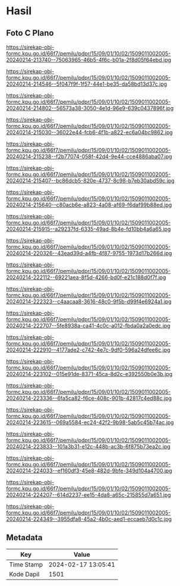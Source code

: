 # Hasil

## Foto C Plano

https://sirekap-obj-formc.kpu.go.id/66f7/pemilu/pdpr/15/09/01/10/02/1509011002005-20240214-213740--75063965-46b5-4f6c-b01a-2f8d05f64ebd.jpg

https://sirekap-obj-formc.kpu.go.id/66f7/pemilu/pdpr/15/09/01/10/02/1509011002005-20240214-214546--5f047f9f-1f57-44e1-be35-da58bd13d37c.jpg

https://sirekap-obj-formc.kpu.go.id/66f7/pemilu/pdpr/15/09/01/10/02/1509011002005-20240214-214802--56573a38-3050-4e1d-96e9-639c0437896f.jpg

https://sirekap-obj-formc.kpu.go.id/66f7/pemilu/pdpr/15/09/01/10/02/1509011002005-20240214-215030--36022e44-fcb6-4f1b-a822-ec6a04bc9862.jpg

https://sirekap-obj-formc.kpu.go.id/66f7/pemilu/pdpr/15/09/01/10/02/1509011002005-20240214-215238--f2b77074-058f-42d4-9e44-cce4886aba07.jpg

https://sirekap-obj-formc.kpu.go.id/66f7/pemilu/pdpr/15/09/01/10/02/1509011002005-20240214-215407--bc86dcb5-820e-4737-8c98-b7eb30abd59c.jpg

https://sirekap-obj-formc.kpu.go.id/66f7/pemilu/pdpr/15/09/01/10/02/1509011002005-20240214-215640--c80acb6e-a823-4a08-af69-f6daf99b88ed.jpg

https://sirekap-obj-formc.kpu.go.id/66f7/pemilu/pdpr/15/09/01/10/02/1509011002005-20240214-215915--a29237fd-6335-49ad-8b4e-fd10bb4a6a65.jpg

https://sirekap-obj-formc.kpu.go.id/66f7/pemilu/pdpr/15/09/01/10/02/1509011002005-20240214-220326--43ead39d-a4fb-4f87-9755-1973d17b266d.jpg

https://sirekap-obj-formc.kpu.go.id/66f7/pemilu/pdpr/15/09/01/10/02/1509011002005-20240214-222112--69221aea-8f5d-4266-bd0f-e21c188d0f7f.jpg

https://sirekap-obj-formc.kpu.go.id/66f7/pemilu/pdpr/15/09/01/10/02/1509011002005-20240214-222323--c4aacaa8-3616-48c0-9f5b-d99f4e6924a1.jpg

https://sirekap-obj-formc.kpu.go.id/66f7/pemilu/pdpr/15/09/01/10/02/1509011002005-20240214-222707--5fe8938a-ca41-4c0c-a012-fbda0a2a0edc.jpg

https://sirekap-obj-formc.kpu.go.id/66f7/pemilu/pdpr/15/09/01/10/02/1509011002005-20240214-222910--4177ade2-c742-4e7c-9df0-596a24dfee6c.jpg

https://sirekap-obj-formc.kpu.go.id/66f7/pemilu/pdpr/15/09/01/10/02/1509011002005-20240214-223102--015e91de-8371-45ca-8d2c-e392550b0e3b.jpg

https://sirekap-obj-formc.kpu.go.id/66f7/pemilu/pdpr/15/09/01/10/02/1509011002005-20240214-223336--6fa5ca82-f6ce-408c-901b-42817c4ed88c.jpg

https://sirekap-obj-formc.kpu.go.id/66f7/pemilu/pdpr/15/09/01/10/02/1509011002005-20240214-223615--069a5584-ec24-42f2-9b98-5ab5c45b74ac.jpg

https://sirekap-obj-formc.kpu.go.id/66f7/pemilu/pdpr/15/09/01/10/02/1509011002005-20240214-223833--101a3b31-e12c-448b-ac3b-6f875b73ea2c.jpg

https://sirekap-obj-formc.kpu.go.id/66f7/pemilu/pdpr/15/09/01/10/02/1509011002005-20240214-224033--ef160df3-45e8-482d-9bfe-349d104a4700.jpg

https://sirekap-obj-formc.kpu.go.id/66f7/pemilu/pdpr/15/09/01/10/02/1509011002005-20240214-224207--614d2237-ee15-4da8-a65c-215855d7a651.jpg

https://sirekap-obj-formc.kpu.go.id/66f7/pemilu/pdpr/15/09/01/10/02/1509011002005-20240214-224349--3955dfa8-45a2-4b0c-aed1-eccaeb7d0c1c.jpg


## Metadata

| Key        | Value               |
| ---------- | ------------------- |
| Time Stamp | 2024-02-17 13:05:41 |
| Kode Dapil | 1501                |



